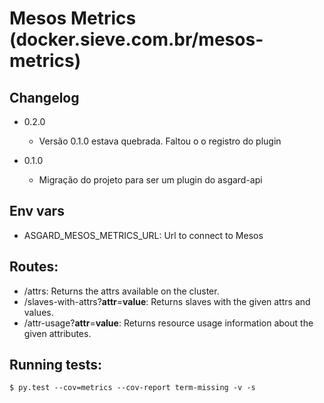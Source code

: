 # Mesos Metrics (docker.sieve.com.br/mesos-metrics)

## Changelog

* 0.2.0
  - Versão 0.1.0 estava quebrada. Faltou o o registro do plugin

* 0.1.0
  - Migração do projeto para ser um plugin do asgard-api


## Env vars
* ASGARD_MESOS_METRICS_URL: Url to connect to Mesos

## Routes:
* /attrs: Returns the attrs available on the cluster.
* /slaves-with-attrs?**attr**=**value**: Returns slaves with the given attrs and values.
* /attr-usage?**attr**=**value**: Returns resource usage information about the given attributes.

## Running tests:
`$ py.test --cov=metrics --cov-report term-missing -v -s`
